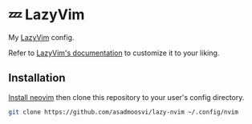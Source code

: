 # 💤 LazyVim

My [LazyVim](https://github.com/LazyVim/LazyVim) config.

Refer to [LazyVim's documentation](https://lazyvim.github.io/installation) to customize it to your liking.

## Installation

[Install neovim](https://github.com/neovim/neovim/blob/master/INSTALL.md) then clone this repository to your user's config directory.

```bash
git clone https://github.com/asadmoosvi/lazy-nvim ~/.config/nvim
```
